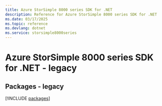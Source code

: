 ```yaml
---
title: Azure StorSimple 8000 series SDK for .NET
description: Reference for Azure StorSimple 8000 series SDK for .NET
ms.date: 03/17/2025
ms.topic: reference
ms.devlang: dotnet
ms.service: storsimple8000series
---
```

# Azure StorSimple 8000 series SDK for .NET - legacy
## Packages - legacy
[!INCLUDE [packages](storsimple-8000-series-index.md)]